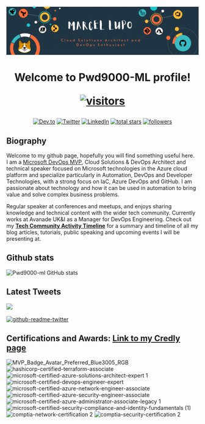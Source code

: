 ![Main](master.gif)

<h1 align="center">
  Welcome to Pwd9000-ML profile!
  <p align="center">
    <a href="https://visitor-badge.glitch.me/badge?page_id=pwd9000-ml.pwd9000-ml">
      <img alt="visitors" title="GitHub Profile Visits" src="https://visitor-badge.glitch.me/badge?page_id=pwd9000-ml.pwd9000-ml"/></a>
  </p>
</h1>

<p align="center">
  <a href="https://dev.to/pwd9000/my-tech-community-activity-timeline-57lf">
    <img alt="Dev.to" title="Dev.to Blog" src="https://img.shields.io/badge/-DEV.TO%20BLOG-0A0A0A?style=for-the-badge&logo=devdotto&logoColor=white"></a>
  <a href="https://twitter.com/pwd9000?ref_src=twsrc%5Etfw">
    <img alt="Twitter" title="Twitter" src="https://img.shields.io/twitter/follow/Pwd9000?color=lightblue&label=%40pwd9000&logo=twitter&logoColor=white&style=for-the-badge"></a>
  <a href="https://www.linkedin.com/in/marcel-l-61b0a96b">
    <img alt="LinkedIn" title="LinkedIn" src="https://img.shields.io/badge/-Marcel%20Lupo-blue?style=for-the-badge&logo=Linkedin&logoColor=white/"></a>
  <a href="https://github.com/pwd9000-ML?tab=repositories&sort=stargazers">
    <img alt="total stars" title="Total stars on GitHub" src="https://img.shields.io/github/stars/Pwd9000-ML?logo=github&logoColor=white&style=for-the-badge"/></a>
  <a href="https://github.com/Pwd9000-ML?tab=followers">
    <img alt="followers" title="Follow me on Github" src="https://img.shields.io/github/followers/Pwd9000-ML?style=for-the-badge&logo=github&logoColor=white"/></a>
</p>

## Biography

Welcome to my github page, hopefully you will find something useful here.  
I am a [Microsoft DevOps MVP](https://mvp.microsoft.com/en-us/PublicProfile/5004771?fullName=Marcel%20Lupo), Cloud Solutions & DevOps Architect and technical speaker focused on Microsoft technologies in the Azure cloud platform and specialize particularly in Automation, DevOps and Developer Technologies, with a strong focus on IaC, Azure DevOps and GitHub.
I am passionate about technology and how it can be used in automation to bring value and solve complex business problems.

Regular speaker at conferences and meetups, and enjoys sharing knowledge and technical content with the wider tech community. Currently works at Avanade UK&I as a Manager for DevOps Engineering.
Check out my **[Tech Community Activity Timeline](https://dev.to/pwd9000/my-tech-community-activity-timeline-57lf)** for a summary and timeline of all my blog articles, tutorials, public speaking and upcoming events I will be presenting at.  

## Github stats

![Pwd9000-ml GitHub stats](https://github-readme-stats.vercel.app/api?username=Pwd9000-ML&theme=vue-dark&show_icons=true)
## Latest Tweets

[<img src="https://img.shields.io/badge/-Follow-blue?style=for-the-badge&logo=twitter&logoColor=white"/>](https://twitter.com/pwd9000?ref_src=twsrc%5Etfw")

[![github-readme-twitter](https://github-readme-twitter.gazf.vercel.app/api?id=pwd9000&layout=wide)](https://github.com/gazf/github-readme-twitter)

## Certifications and Awards: [Link to my Credly page](https://www.credly.com/users/marcel-lupo/badges)

![MVP_Badge_Avatar_Preferred_Blue3005_RGB](https://user-images.githubusercontent.com/44137582/161389893-def07215-9f14-4e91-a026-0e3508b05235.jpg) ![hashicorp-certified-terraform-associate](https://user-images.githubusercontent.com/44137582/161390085-b8cf3410-4f8c-4763-a764-e5c4c0e3a23d.png) ![microsoft-certified-azure-solutions-architect-expert 1](https://user-images.githubusercontent.com/44137582/161390188-410ae0c9-d30c-46c5-8b11-ac8621c4300c.png) ![microsoft-certified-devops-engineer-expert](https://user-images.githubusercontent.com/44137582/161390189-4c03109f-475e-4cc3-80be-cae2f34b5209.png) ![microsoft-certified-azure-network-engineer-associate](https://user-images.githubusercontent.com/44137582/161390185-d21c8969-5315-449f-b133-87f08dcda379.png) ![microsoft-certified-azure-security-engineer-associate](https://user-images.githubusercontent.com/44137582/161390186-d285bace-8bf8-4a2b-838a-3b9e3cb7e932.png) ![microsoft-certified-azure-administrator-associate-legacy 1](https://user-images.githubusercontent.com/44137582/161390190-dd2f54c1-b55c-414a-9efb-006335c3c217.png) ![microsoft-certified-security-compliance-and-identity-fundamentals (1)](https://user-images.githubusercontent.com/44137582/161390363-8e630c93-99f6-42a5-86a7-1a8686c7e0e0.png) ![comptia-network-certification 2](https://user-images.githubusercontent.com/44137582/161390110-82c7f761-b772-40c6-9435-28db73e4bd36.png) ![comptia-security-certification 2](https://user-images.githubusercontent.com/44137582/161390111-f36af7b5-97bf-4b19-bfcd-cfbd9df1ba22.png)
